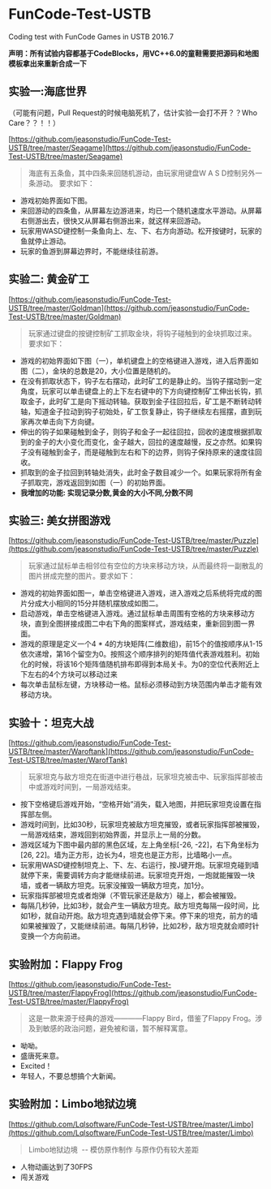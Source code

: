 # FunCode-Test-USTB
Coding test with FunCode Games in USTB 2016.7

**声明：所有试验内容都基于CodeBlocks，用VC++6.0的童鞋需要把源码和地图模板拿出来重新合成一下**


## **实验一:海底世界**
（可能有问题，Pull Request的时候电脑死机了，估计实验一会打不开？？Who Care？？！！）

[https://github.com/jeasonstudio/FunCode-Test-USTB/tree/master/Seagame](https://github.com/jeasonstudio/FunCode-Test-USTB/tree/master/Seagame)

>海底有五条鱼，其中四条来回随机游动，由玩家用键盘W A S D控制另外一条游动。
要求如下：
* 游戏初始界面如下图。
* 来回游动的四条鱼，从屏幕左边游进来，均已一个随机速度水平游动。从屏幕右侧游出去，很快又从屏幕右侧游出来，就这样来回游动。
* 玩家用WASD键控制一条鱼向上、左、下、右方向游动。松开按键时，玩家的鱼就停止游动。
* 玩家的鱼游到屏幕边界时，不能继续往前游。
 

## **实验二: 黄金矿工**

[https://github.com/jeasonstudio/FunCode-Test-USTB/tree/master/Goldman](https://github.com/jeasonstudio/FunCode-Test-USTB/tree/master/Goldman)

>玩家通过键盘的按键控制矿工抓取金块，将钩子碰触到的金块抓取过来。
要求如下：
* 游戏的初始界面如下图（一），单机键盘上的空格键进入游戏，进入后界面如图（二），金块的总数是20，大小位置是随机的。
* 在没有抓取状态下，钩子左右摆动，此时矿工的是静止的。当钩子摆动到一定角度，玩家可以单击键盘上的上下左右键中的下方向键控制矿工伸出长钩，抓取金子，此时矿工是向下摇动转轴。获取到金子往回拉后，矿工是不断转动转轴，知道金子拉动到钩子初始处，矿工恢复静止，钩子继续左右摇摆，直到玩家再次单击向下方向键。
* 伸出的钩子如果碰触到金子，则钩子和金子一起往回拉，回收的速度根据抓取到的金子的大小变化而变化，金子越大，回拉的速度越慢，反之亦然。如果钩子没有碰触到金子，而是碰触到左右和下的边界，则钩子保持原来的速度往回收。
* 抓取到的金子拉回到转轴处消失，此时金子数目减少一个。如果玩家将所有金子抓取完，游戏返回到如图（一）的初始界面。
* **我增加的功能: 实现记录分数,黄金的大小不同,分数不同**

## **实验三: 美女拼图游戏**

[https://github.com/jeasonstudio/FunCode-Test-USTB/tree/master/Puzzle](https://github.com/jeasonstudio/FunCode-Test-USTB/tree/master/Puzzle)

>玩家通过鼠标单击相邻位有空位的方块来移动方块，从而最终将一副散乱的图片拼成完整的图片。要求如下：
* 游戏的初始界面如图一，单击空格键进入游戏，进入游戏之后系统将完成的图片分成大小相同的15分并随机摆放成如图二。
* 启动游戏，单击空格键进入游戏。通过鼠标单击周围有空格的方块来移动方块，直到全图拼接成图二中右下角的图案样式，游戏结束，重新回到图一界面。
* 游戏的原理是定义一个4 * 4的方块矩阵(二维数组)，前15个的值按顺序从1-15依次递增，第16个留空为0。按照这个顺序排列的矩阵值代表游戏胜利。初始化的时候，将该16个矩阵值随机排布即得到本局关卡。为0的空位代表附近上下左右的4个方块可以移动过来
* 每次单击鼠标左键，方块移动一格。鼠标必须移动到方块范围内单击才能有效移动方块。

## **实验十：坦克大战**

[https://github.com/jeasonstudio/FunCode-Test-USTB/tree/master/Waroftank](https://github.com/jeasonstudio/FunCode-Test-USTB/tree/master/WarofTank)

>玩家坦克与敌方坦克在街道中进行巷战，玩家坦克被击中、玩家指挥部被击中或游戏时间到，一局游戏结束。
* 按下空格键后游戏开始，“空格开始”消失，载入地图，并把玩家坦克设置在指挥部左侧。
* 游戏时间到，比如30秒，玩家坦克被敌方坦克摧毁，或者玩家指挥部被摧毁，一局游戏结束，游戏回到初始界面，并显示上一局的分数。
* 游戏区域为下图中最内部的黑色区域，左上角坐标[-26, -22]，右下角坐标为[26, 22]。墙为正方形，边长为4，坦克也是正方形，比墙略小一点。
* 玩家用WASD键控制坦克上、下、左、右运行，按J键开炮。玩家坦克碰到墙就停下来，需要调转方向才能继续前进。玩家坦克开炮，一炮就能摧毁一块墙，或者一辆敌方坦克。玩家没摧毁一辆敌方坦克，加1分。
* 玩家指挥部被坦克或者炮弹（不管玩家还是敌方）碰上，都会被摧毁。
* 每隔几秒钟，比如3秒，就会产生一辆敌方坦克。敌方坦克每隔一段时间，比如1秒，就自动开炮。敌方坦克遇到墙就会停下来。停下来的坦克，前方的墙如果被摧毁了，又能继续前进。每隔几秒钟，比如2秒，敌方坦克就会顺时针变换一个方向前进。


## **实验附加：Flappy Frog**

[https://github.com/jeasonstudio/FunCode-Test-USTB/tree/master/FlappyFrog](https://github.com/jeasonstudio/FunCode-Test-USTB/tree/master/FlappyFrog)

>这是一款来源于经典的游戏————Flappy Bird，借鉴了Flappy Frog。涉及到敏感的政治问题，避免被和谐，暂不解释寓意。
* 呦呦。
* 盛唐死来意。
* Excited！
* 年轻人，不要总想搞个大新闻。

## **实验附加：Limbo地狱边境**

[https://github.com/Lqlsoftware/FunCode-Test-USTB/tree/master/Limbo](https://github.com/Lqlsoftware/FunCode-Test-USTB/tree/master/Limbo)

>Limbo地狱边境  -- 模仿原作制作 与原作仍有较大差距
* 人物动画达到了30FPS
* 闯关游戏
